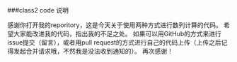 ###class2 code 说明

感谢你打开我的reporitory，这是今天关于使用两种方式进行数列计算的代码。
希望大家能改进我的代码，指出我的不足之处。
如果可以用GitHub的方式来进行issue提交（留言），或者用pull request的方式进行自己的代码上传（上传之后记得发起合并请求哦，不然我是没法收到通知的）。
再次感谢！